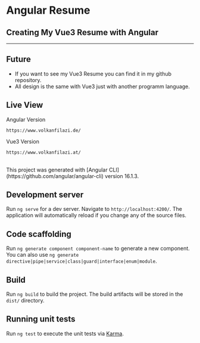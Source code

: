 # Angular Resume

## Creating My Vue3 Resume with Angular
<hr>

## Future
- If you want to see my Vue3 Resume you can find it in my github repository.
- All design is the same with Vue3 just with another programm language.

## Live View
Angular Version
```
https://www.volkanfilazi.de/
```
Vue3 Version
```
https://www.volkanfilazi.at/
```

<br>
This project was generated with [Angular CLI](https://github.com/angular/angular-cli) version 16.1.3.

## Development server

Run `ng serve` for a dev server. Navigate to `http://localhost:4200/`. The application will automatically reload if you change any of the source files.

## Code scaffolding

Run `ng generate component component-name` to generate a new component. You can also use `ng generate directive|pipe|service|class|guard|interface|enum|module`.

## Build

Run `ng build` to build the project. The build artifacts will be stored in the `dist/` directory.

## Running unit tests

Run `ng test` to execute the unit tests via [Karma](https://karma-runner.github.io).

